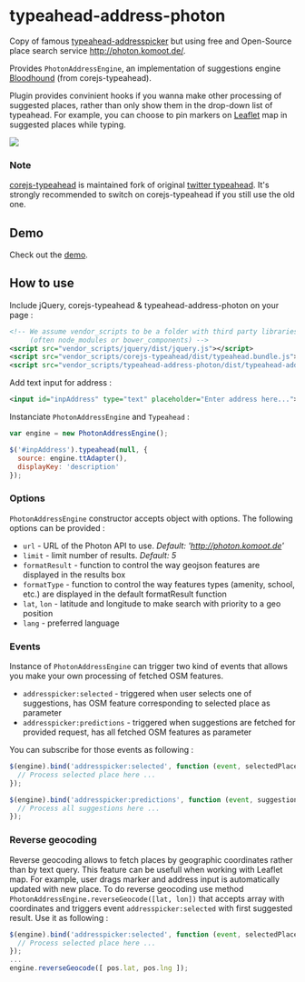 # typeahead-address-photon

Copy of famous [typeahead-addresspicker](https://github.com/sgruhier/typeahead-addresspicker)
but using free and Open-Source place search service http://photon.komoot.de/.

Provides `PhotonAddressEngine`, an implementation of suggestions engine [Bloodhound](https://github.com/twitter/typeahead.js/blob/master/doc/bloodhound.md) (from corejs-typeahead).

Plugin provides convinient hooks if you wanna make other processing of suggested places, rather than only show them in the drop-down list of typeahead. For example, you can choose to pin markers on [Leaflet](http://leafletjs.com/) map in suggested places while typing.

<img src="https://raw.github.com/komoot/typeahead-address-photon/master/doc/screenshot.png"/>

### Note
[corejs-typeahead](https://github.com/corejavascript/typeahead.js) is maintained fork of original [twitter typeahead](http://twitter.github.io/typeahead.js/). It's strongly recommended to switch on corejs-typeahead if you still use the old one.

## Demo
Check out the [demo](http://komoot.github.io/typeahead-address-photon/).

## How to use
Include jQuery, corejs-typeahead & typeahead-address-photon on your page :
```xml
<!-- We assume vendor_scripts to be a folder with third party libraries
     (often node_modules or bower_components) -->
<script src="vendor_scripts/jquery/dist/jquery.js"></script>
<script src="vendor_scripts/corejs-typeahead/dist/typeahead.bundle.js"></script>
<script src="vendor_scripts/typeahead-address-photon/dist/typeahead-address-photon.js"></script>
```
Add text input for address :
```xml
<input id="inpAddress" type="text" placeholder="Enter address here..."></input>
```

Instanciate `PhotonAddressEngine` and `Typeahead` :
```javascript
var engine = new PhotonAddressEngine();

$('#inpAddress').typeahead(null, {
  source: engine.ttAdapter(),
  displayKey: 'description'
});
```

### Options
`PhotonAddressEngine` constructor accepts object with options. The following options can be provided :
- `url` - URL of the Photon API to use. *Default: 'http://photon.komoot.de'*
- `limit` - limit number of results. *Default: 5*
- `formatResult` - function to control the way geojson features are displayed in the results box
- `formatType` - function to control the way features types (amenity, school, etc.) are displayed in the default formatResult function
- `lat`, `lon` - latitude and longitude to make search with priority to a geo position
- `lang` - preferred language

### Events
Instance of `PhotonAddressEngine` can trigger two kind of events that allows you make your own processing of fetched OSM features.
- `addresspicker:selected` - triggered when user selects one of suggestions, has OSM feature corresponding to selected place as parameter
- `addresspicker:predictions` - triggered when suggestions are fetched for provided request, has all fetched OSM features as parameter

You can subscribe for those events as following :
```javascript
$(engine).bind('addresspicker:selected', function (event, selectedPlace) {
  // Process selected place here ...
});

$(engine).bind('addresspicker:predictions', function (event, suggestions) {
  // Process all suggestions here ...
});
```

### Reverse geocoding
Reverse geocoding allows to fetch places by geographic coordinates rather than by text query. This feature can be usefull when working with Leaflet map. For example, user drags marker and address input is automatically updated with new place. To do reverse geocoding use method `PhotonAddressEngine.reverseGeocode([lat, lon])` that accepts array with coordinates and triggers event `addresspicker:selected` with first suggested result. Use it as following :

```javascript
$(engine).bind('addresspicker:selected', function (event, selectedPlace) {
  // Process selected place here ...
});
...
engine.reverseGeocode([ pos.lat, pos.lng ]);
```
